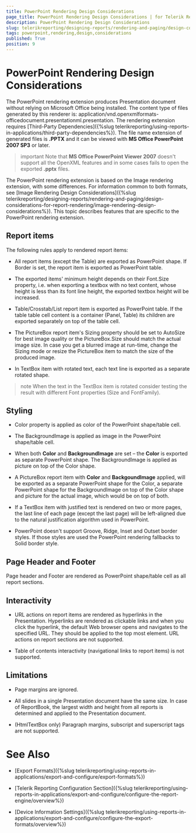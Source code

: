 ```yaml
---
title: PowerPoint Rendering Design Considerations
page_title: PowerPoint Rendering Design Considerations | for Telerik Reporting Documentation
description: PowerPoint Rendering Design Considerations
slug: telerikreporting/designing-reports/rendering-and-paging/design-considerations-for-report-rendering/powerpoint-rendering-design-considerations
tags: powerpoint,rendering,design,considerations
published: True
position: 9
---
```


# PowerPoint Rendering Design Considerations



The PowerPoint rendering extension produces Presentation document without relying on
        Microsoft Office being installed. The content type of files generated by this renderer is:
        application/vnd.openxmlformats-officedocument.presentationml.presentation. The rendering
        extension requires
        [Third-Party Dependencies]({%slug telerikreporting/using-reports-in-applications/third-party-dependencies%}).
        The file name extension of generated files is __.PPTX__ and it can be viewed with
        __MS Office PowerPoint 2007 SP3__ or later.
      

>important Note that  __MS Office PowerPoint Viewer 2007__  doesn't support all the OpenXML features and in some cases fails to open the exported  __.pptx__  files.        


The PowerPoint rendering extension is based on the Image rendering extension, with some differences. For information common to both formats, see [Image Rendering Design Considerations]({%slug telerikreporting/designing-reports/rendering-and-paging/design-considerations-for-report-rendering/image-rendering-design-considerations%}).
        This topic describes features that are specific to the PowerPoint rendering extension.
      

## Report items

The following rules apply to rendered report items:

* All report items (except the Table) are exported as PowerPoint shape. If Border is set, the report item is exported
              as PowerPoint table.
            

* The exported items' minimum height depends on their Font.Size property, i.e. when exporting a textbox with no text content, whose height is less than its font line height,
              the exported textbox height will be increased.
            

* Table/Crosstab/List report item is exported as PowerPoint table. If the table table cell content is a container (Panel, Table)
              its children are exported separately on top of the table cell.
            

* The PictureBox report item's Sizing property should be set to AutoSize for best image quality or the PictureBox.Size should match the
              actual image size. In case you get a blurred image at run-time, change the Sizing mode or resize the PictureBox item to match the size of the produced image.
            

* In TextBox item with rotated text, each text line is exported as a separate rotated shape.

>note When the text in the TextBox item is rotated consider testing the result with different Font properties (Size and FontFamily).              


## Styling

* Color property is applied as color of the PowerPoint shape/table cell.

* The BackgroundImage is applied as image in the PowerPoint shape/table cell.

* When both __Color__ and __BackgroundImage__ are set – the __Color__ is exported as separate PowerPoint shape. The BackgroundImage is applied as picture on top of the Color shape.
            

* A PictureBox report item with __Color__ and __BackgoundImage__ applied, will be exported as
              a separate PowerPoint shape for the Color, a separate PowerPoint shape for the BackgroundImage on top of the Color shape and picture
              for the actual image, which would be on top of both.
            

* If a TextBox item with justified text is rendered on two or more pages, the last line of each page (except the last page) will be left-aligned due to the
              natural justification algorithm used in PowerPoint.
            

* PowerPoint doesn't support Groove, Ridge, Inset and Outset border styles. If those styles are used the PowerPoint rendering fallbacks to Solid border style.
            

## Page Header and Footer

Page header and Footer are rendered as PowerPoint shape/table cell as all report sections.

## Interactivity

* URL actions on report items are rendered as hyperlinks in the Presentation. Hyperlinks are rendered as clickable
              links and when you click the hyperlink, the default Web browser opens and navigates to the specified URL. They should be
              applied to the top most element.
            URL actions on report sections are not supported.

* Table of contents interactivity (navigational links to report items) is not supported.
            

## Limitations

* Page margins are ignored.

* All slides in a single Presentation document have the same size. In case of ReportBook, the largest width and height
              from all reports is determined and applied to the Presentation document.
            

* (HtmlTextBox only) Paragraph margins, subscript and superscript tags are not supported.

# See Also

 * [Export Formats]({%slug telerikreporting/using-reports-in-applications/export-and-configure/export-formats%})

 * [Telerik Reporting Configuration Section]({%slug telerikreporting/using-reports-in-applications/export-and-configure/configure-the-report-engine/overview%})

 * [Device Information Settings]({%slug telerikreporting/using-reports-in-applications/export-and-configure/configure-the-export-formats/overview%})
